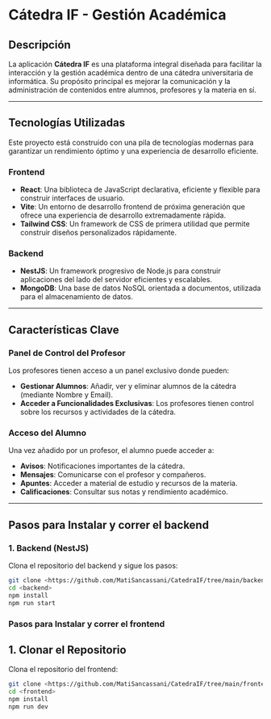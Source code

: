 # Cátedra IF - Gestión Académica

## Descripción
La aplicación **Cátedra IF** es una plataforma integral diseñada para facilitar la interacción y la gestión académica dentro de una cátedra universitaria de informática. Su propósito principal es mejorar la comunicación y la administración de contenidos entre alumnos, profesores y la materia en sí.

---

## Tecnologías Utilizadas

Este proyecto está construido con una pila de tecnologías modernas para garantizar un rendimiento óptimo y una experiencia de desarrollo eficiente.

### Frontend

- **React**: Una biblioteca de JavaScript declarativa, eficiente y flexible para construir interfaces de usuario.
- **Vite**: Un entorno de desarrollo frontend de próxima generación que ofrece una experiencia de desarrollo extremadamente rápida.
- **Tailwind CSS**: Un framework de CSS de primera utilidad que permite construir diseños personalizados rápidamente.

### Backend

- **NestJS**: Un framework progresivo de Node.js para construir aplicaciones del lado del servidor eficientes y escalables.
- **MongoDB**: Una base de datos NoSQL orientada a documentos, utilizada para el almacenamiento de datos.

---

## Características Clave

### Panel de Control del Profesor

Los profesores tienen acceso a un panel exclusivo donde pueden:

- **Gestionar Alumnos**: Añadir, ver y eliminar alumnos de la cátedra (mediante Nombre y Email).
- **Acceder a Funcionalidades Exclusivas**: Los profesores tienen control sobre los recursos y actividades de la cátedra.

### Acceso del Alumno

Una vez añadido por un profesor, el alumno puede acceder a:

- **Avisos**: Notificaciones importantes de la cátedra.
- **Mensajes**: Comunicarse con el profesor y compañeros.
- **Apuntes**: Acceder a material de estudio y recursos de la materia.
- **Calificaciones**: Consultar sus notas y rendimiento académico.

---

## Pasos para Instalar y correr el backend

### 1. Backend (NestJS)

Clona el repositorio del backend y sigue los pasos:

```bash
git clone <https://github.com/MatiSancassani/CatedraIF/tree/main/backend>
cd <backend>
npm install
npm run start
```
### Pasos para Instalar y correr el frontend

## 1. Clonar el Repositorio

Clona el repositorio del frontend:

```bash
git clone <https://github.com/MatiSancassani/CatedraIF/tree/main/frontend>
cd <frontend>
npm install
npm run dev
```
